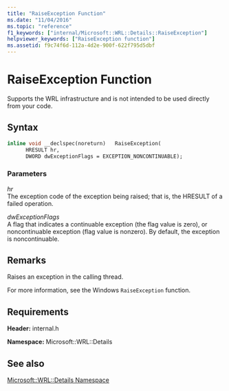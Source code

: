 ```yaml
---
title: "RaiseException Function"
ms.date: "11/04/2016"
ms.topic: "reference"
f1_keywords: ["internal/Microsoft::WRL::Details::RaiseException"]
helpviewer_keywords: ["RaiseException function"]
ms.assetid: f9c74f6d-112a-4d2e-900f-622f795d5dbf
---
```

# RaiseException Function

Supports the WRL infrastructure and is not intended to be used directly from your code.

## Syntax

```cpp
inline void __declspec(noreturn)   RaiseException(
      HRESULT hr,
      DWORD dwExceptionFlags = EXCEPTION_NONCONTINUABLE);
```

### Parameters

*hr*<br/>
The exception code of the exception being raised; that is, the HRESULT of a failed operation.

*dwExceptionFlags*<br/>
A flag that indicates a continuable exception (the flag value is zero), or noncontinuable exception (flag value is nonzero). By default, the exception is noncontinuable.

## Remarks

Raises an exception in the calling thread.

For more information, see the Windows `RaiseException` function.

## Requirements

**Header:** internal.h

**Namespace:** Microsoft::WRL::Details

## See also

[Microsoft::WRL::Details Namespace](microsoft-wrl-details-namespace.md)
